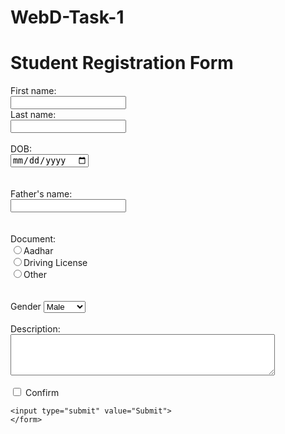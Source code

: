 # WebD-Task-1
<!DOCTYPE html>
<html lang="en">
  <head>
    <meta charset="UTF-8">
    <meta name="viewport" content="width-device-width,inital-scale-1.0";>
    <meta name="description" content="Html introduction".>
    <title> Form Tag</title>
</head>
<body>
 <h1>Student 
  Registration Form</h1>
  
  <form>
    <label for="fname">First name:</label><br>
    <input type="text" id="fname" name="fname"><br>
    <label for="lname">Last name:</label><br>
    <input type="text" id="lname" name="lname"><br>
    <br>
    <label for="birthday">DOB:</label><br>
    <input type="date" id="birthday" name="birthday"><br>
    <br>
    <br>
    <label for="fname">Father's name:</label><br>
    <input type="text" id="fname" name="fname"><br>
    <br>
    <br>
    <label for="document">Document: </label>  
    <br>
    <input type="radio" id="document" name="document" value="Aadhar"/>Aadhar<br>
    <input type="radio" id="document" name="document" value="Driving License"/>Driving License <br/>  
    <input type="radio" id="document" name="document" value="Other"/>Other<br>
    <br>
    <br>
    <label for="gender">Gender</label>
    <select id="select">
    <option value="male">Male</option>
    <option value="female">Female</option>
    <option value="other">Other</option>
    </select>
    <br><br>
    <div>
    <label for="description">Description:</label><br>
    <textarea id="w3review" name="description" rows="4" cols="50">
    </textarea>
    <br>
    <br>
    <input type="checkbox" id="Confirm" name="Confirm">
    <label for="confirm">Confirm </label><br> 
    
    <input type="submit" value="Submit">
    </form>
</body>
